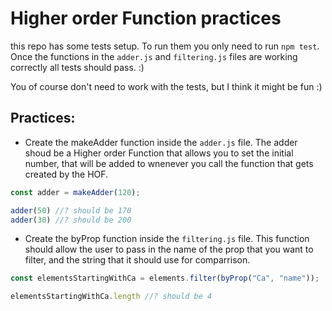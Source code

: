 # Higher order Function practices

this repo has some tests setup. To run them you only need to run `npm test`. Once the functions in the `adder.js` and `filtering.js` files are working correctly all tests should pass. :) 

You of course don't need to work with the tests, but I think it might be fun :) 

## Practices:
- Create the makeAdder function inside the `adder.js` file. The adder shoud be a Higher order Function that allows you to set the initial number, that will be added to wnenever you call the function that gets created by the HOF. 
```js
const adder = makeAdder(120);

adder(50) //? should be 170
adder(30) //? should be 200
```
- Create the byProp function inside the `filtering.js` file. This function should allow the user to pass in the name of the prop that you want to filter, and the string that it should use for comparrison.
```js
const elementsStartingWithCa = elements.filter(byProp("Ca", "name"));

elementsStartingWithCa.length //? should be 4
```